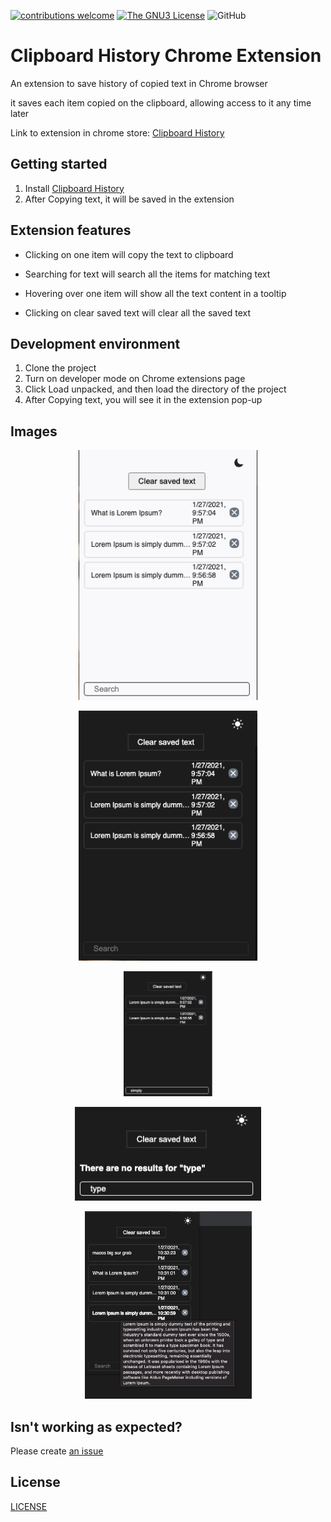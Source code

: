 [![contributions welcome](https://img.shields.io/badge/contributions-welcome-yellow.svg?style=flat)](https://github.com/saifabusaleh/clipboard-history-extension/issues)
[![The GNU3 License](https://flat.badgen.net/badge/license/gnu3/orange)](https://opensource.org/licenses/GPL-3.0)
![GitHub](https://flat.badgen.net/github/release/saifabusaleh/clipboard-history-extension/1.1)


# Clipboard History Chrome Extension

An extension to save history of copied text in Chrome browser

it saves each item copied on the clipboard, allowing access to it any time later

Link to extension in chrome store: [Clipboard History](https://chrome.google.com/webstore/detail/clipboard-history/mhokbaagmjlbflncohdhinppihlojpco?hl=en&authuser=0)


## Getting started
1. Install [Clipboard History](https://chrome.google.com/webstore/detail/clipboard-history/mhokbaagmjlbflncohdhinppihlojpco?hl=en&authuser=0)
2. After Copying text, it will be saved in the extension


## Extension features

* Clicking on one item will copy the text to clipboard

* Searching for text will search all the items for matching text

* Hovering over one item will show all the text content in a tooltip

* Clicking on clear saved text will clear all the saved text


## Development environment
1. Clone the project
2. Turn on developer mode on Chrome extensions page
3. Click Load unpacked, and then load the directory of the project
4. After Copying text, you will see it in the extension pop-up

## Images

<p align="center">
    <img src="images/1.png" alt="img1" height="400">
    
</p>
<p align="center">
    <img src="images/2.png" alt="img2" height="400">
</p>
<p align="center">
    <img src="images/3.png" alt="img3" height="200">
</p>

<p align="center">
    <img src="images/4.png" alt="img4" height="150">
</p>
<p align="center">
    <img src="images/5.png" alt="img5" height="300">
</p>


## Isn't working as expected?

Please create [an issue](https://github.com/saifabusaleh/clipboard-history-extension/issues/new)

## License

[LICENSE](https://github.com/saifabusaleh/clipboard-history-extension/blob/master/LICENSE)


